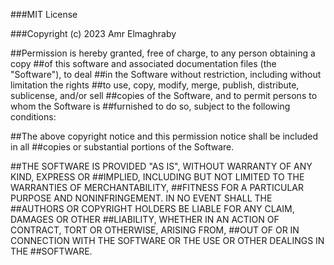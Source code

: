###MIT License

###Copyright (c) 2023 Amr Elmaghraby

##Permission is hereby granted, free of charge, to any person obtaining a copy
##of this software and associated documentation files (the "Software"), to deal
##in the Software without restriction, including without limitation the rights
##to use, copy, modify, merge, publish, distribute, sublicense, and/or sell
##copies of the Software, and to permit persons to whom the Software is
##furnished to do so, subject to the following conditions:

##The above copyright notice and this permission notice shall be included in all
##copies or substantial portions of the Software.

##THE SOFTWARE IS PROVIDED "AS IS", WITHOUT WARRANTY OF ANY KIND, EXPRESS OR
##IMPLIED, INCLUDING BUT NOT LIMITED TO THE WARRANTIES OF MERCHANTABILITY,
##FITNESS FOR A PARTICULAR PURPOSE AND NONINFRINGEMENT. IN NO EVENT SHALL THE
##AUTHORS OR COPYRIGHT HOLDERS BE LIABLE FOR ANY CLAIM, DAMAGES OR OTHER
##LIABILITY, WHETHER IN AN ACTION OF CONTRACT, TORT OR OTHERWISE, ARISING FROM,
##OUT OF OR IN CONNECTION WITH THE SOFTWARE OR THE USE OR OTHER DEALINGS IN THE
##SOFTWARE.
